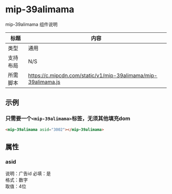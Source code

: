 ﻿# mip-39alimama

mip-39alimama 组件说明

标题|内容
----|----
类型|通用
支持布局|N/S
所需脚本|https://c.mipcdn.com/static/v1/mip-39alimama/mip-39alimama.js

## 示例

### 只需要一个`<mip-39alimama>`标签，无须其他填充dom
```html
<mip-39alimama asid="3002"></mip-39alimama>
```

## 属性

### asid

说明：广告id
必填：是   
格式：数字    
取值：4位 




